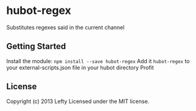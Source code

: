 # hubot-regex

Substitutes regexes said in the current channel

## Getting Started

Install the module: `npm install --save hubot-regex`
Add it `hubot-regex` to your external-scripts.json file in your hubot directory
Profit

## License
Copyright (c) 2013 Lefty
Licensed under the MIT license.
